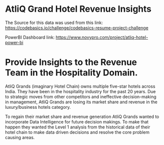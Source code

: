 # AtliQ Grand Hotel Revenue Insights

The Source for this data was used from this link: https://codebasics.io/challenge/codebasics-resume-project-challenge

PowerBI Dashboard link: https://www.novypro.com/project/atliq-hotel-power-bi

# Provide Insights to the Revenue Team in the Hospitality Domain.

AtliQ Grands (imaginary Hotel Chain) owns multiple five-star hotels across India. They have been in the hospitality industry for the past 20 years. Due to strategic moves from other competitors and ineffective decision-making in management, AtliQ Grands are losing its market share and revenue in the luxury/business hotels category. 

To regain their market share and revenue generation AtliQ Grands wanted to incorporate Data Intelligence for future decision makings. To make that happen they wanted the Level 1 analysis from the historical data of their hotel chain to make data driven decisions and resolve the core problem causing areas.

